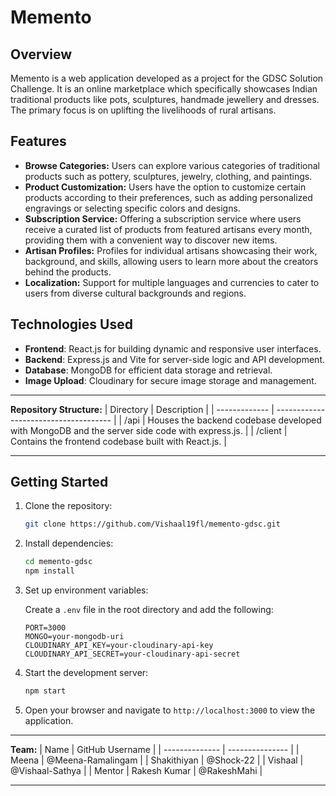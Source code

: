 

# Memento

## Overview
Memento is a web application developed as a project for the GDSC Solution Challenge. It is an online marketplace which specifically showcases Indian traditional products like pots, sculptures, handmade jewellery and dresses. The primary focus is on uplifting the livelihoods of rural artisans.

## Features

- **Browse Categories:** Users can explore various categories of traditional products such as pottery, sculptures, jewelry, clothing, and paintings.
- **Product Customization:** Users have the option to customize certain products according to their preferences, such as adding personalized engravings or selecting specific colors and designs.
- **Subscription Service:** Offering a subscription service where users receive a curated list of products from featured artisans every month, providing them with a convenient way to discover new items.
- **Artisan Profiles:** Profiles for individual artisans showcasing their work, background, and skills, allowing users to learn more about the creators behind the products.
- **Localization:** Support for multiple languages and currencies to cater to users from diverse cultural backgrounds and regions.


## Technologies Used
- **Frontend**: React.js for building dynamic and responsive user interfaces.
- **Backend**: Express.js and Vite for server-side logic and API development.
- **Database**: MongoDB for efficient data storage and retrieval.
- **Image Upload**: Cloudinary for secure image storage and management.

---

**Repository Structure:**
| Directory     | Description                           |
| ------------- | ------------------------------------- |
| /api      | Houses the backend codebase developed with MongoDB and the server side code with express.js. |
| /client     | Contains the frontend codebase built with React.js. |


---

## Getting Started
1. Clone the repository:

   ```bash
   git clone https://github.com/Vishaal19fl/memento-gdsc.git
   ```

2. Install dependencies:

   ```bash
   cd memento-gdsc
   npm install
   ```

3. Set up environment variables:

   Create a `.env` file in the root directory and add the following:

   ```plaintext
   PORT=3000
   MONGO=your-mongodb-uri
   CLOUDINARY_API_KEY=your-cloudinary-api-key
   CLOUDINARY_API_SECRET=your-cloudinary-api-secret
   ```

4. Start the development server:

   ```bash
   npm start
   ```

5. Open your browser and navigate to `http://localhost:3000` to view the application.

---

**Team:**
| Name           | GitHub Username |
| -------------- | --------------- |
| Meena          | @Meena-Ramalingam          |
| Shakithiyan    | @Shock-22   |
| Vishaal        | @Vishaal-Sathya       |
| Mentor         | Rakesh Kumar    | @RakeshMahi |

---

